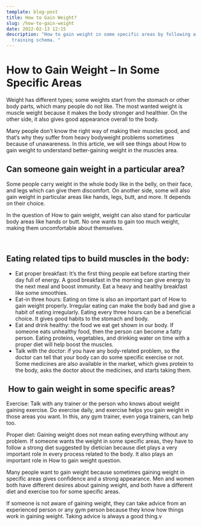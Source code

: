 ```yaml
---
template: blog-post
title: How to Gain Weight?
slug: /how-to-gain-weight
date: 2022-02-13 12:15
description: "How to gain weight in some specific areas by following a food or
  training schema. "
---
```

# How to Gain Weight – In Some Specific Areas 

Weight has different types; some weights start from the stomach or other body parts, which many people do not like. The most wanted weight is muscle weight because it makes the body stronger and healthier. On the other side, it also gives good appearance overall to the body. 

Many people don’t know the right way of making their muscles good, and that’s why they suffer from heavy bodyweight problems sometimes because of unawareness. In this article, we will see things about How to gain weight to understand better-gaining weight in the muscles area.



## Can someone gain weight in a particular area?

Some people carry weight in the whole body like in the belly, on their face, and legs which can give them discomfort. On another side, some will also gain weight in particular areas like hands, legs, butt, and more. It depends on their choice.

In the question of How to gain weight, weight can also stand for particular body areas like hands or butt. No one wants to gain too much weight, making them uncomfortable about themselves.

 

## Eating related tips to build muscles in the body:

* Eat proper breakfast: It’s the first thing people eat before starting their day full of energy. A good breakfast in the morning can give energy to the next meal and boost immunity. Eat a heavy and healthy breakfast like some smoothies.
* Eat-in three hours: Eating on time is also an important part of How to gain weight properly. Irregular eating can make the body bad and give a habit of eating irregularly. Eating every three hours can be a beneficial choice. It gives good habits to the stomach and body.
* Eat and drink healthy: the food we eat get shown in our body. If someone eats unhealthy food, then the person can become a fatty person. Eating proteins, vegetables, and drinking water on time with a proper diet will help boost the muscles.
* Talk with the doctor: if you have any body-related problem, so the doctor can tell that your body can do some specific exercise or not. Some medicines are also available in the market, which gives protein to the body, asks the doctor about the medicines, and starts taking them.



##  How to gain weight in some specific areas?

Exercise: Talk with any trainer or the person who knows about weight gaining exercise. Do exercise daily, and exercise helps you gain weight in those areas you want. In this, any gym trainer, even yoga trainers, can help too.

Proper diet: Gaining weight does not mean eating everything without any problem. If someone wants the weight in some specific areas, they have to follow a strong diet suggested by dietician because diet plays a very important role in every process related to the body. It also plays an important role in How to gain weight question.

Many people want to gain weight because sometimes gaining weight in specific areas gives confidence and a strong appearance. Men and women both have different desires about gaining weight, and both have a different diet and exercise too for some specific areas. 

If someone is not aware of gaining weight, they can take advice from an experienced person or any gym person because they know how things work in gaining weight. Taking advice is always a good thing.v